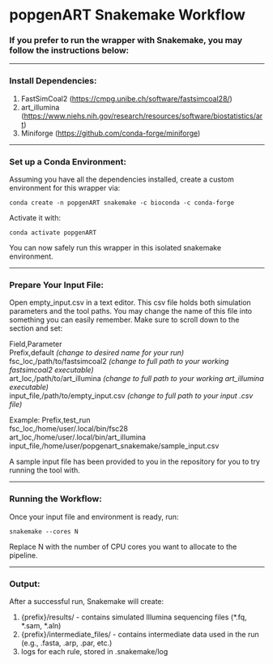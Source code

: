 # popgenART Snakemake Workflow
### If you prefer to run the wrapper with Snakemake, you may follow the instructions below:

--- 

### Install Dependencies:
1. FastSimCoal2 (https://cmpg.unibe.ch/software/fastsimcoal28/)
2. art_illumina (https://www.niehs.nih.gov/research/resources/software/biostatistics/art)
3. Miniforge  (https://github.com/conda-forge/miniforge)

--- 

### Set up a Conda Environment:
Assuming you have all the dependencies installed, create a custom environment for this wrapper via:

	conda create -n popgenART snakemake -c bioconda -c conda-forge

Activate it with:

	conda activate popgenART

You can now safely run this wrapper in this isolated snakemake environment.

---

### Prepare Your Input File:
Open empty_input.csv in a text editor. This csv file holds both simulation parameters and the tool paths. You may change the name of this file into something you can easily remember. Make sure to scroll down to the <For Snakemake> section and set:

Field,Parameter  
Prefix,default *(change to desired name for your run)*  
fsc_loc,/path/to/fastsimcoal2 *(change to full path to your working fastsimcoal2 executable)*  
art_loc,/path/to/art_illumina *(change to full path to your working art_illumina executable)*  
input_file,/path/to/empty_input.csv *(change to full path to your input .csv file)*

Example:
Prefix,test_run  
fsc_loc,/home/user/.local/bin/fsc28  
art_loc,/home/user/.local/bin/art_illumina  
input_file,/home/user/popgenart_snakemake/sample_input.csv  

A sample input file has been provided to you in the repository for you to try running the tool with.

---

### Running the Workflow:
Once your input file and environment is ready, run:

	snakemake --cores N

Replace N with the number of CPU cores you want to allocate to the pipeline.

---

### Output:
After a successful run, Snakemake will create:

1. {prefix}/results/ - contains simulated Illumina sequencing files (*.fq, *.sam, *.aln)
2. {prefix}/intermediate_files/ - contains intermediate data used in the run (e.g., .fasta, .arp, .par, etc.)
3. logs for each rule, stored in .snakemake/log
